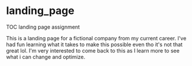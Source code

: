 # landing_page
TOC landing page assignment

This is a landing page for a fictional company from my current career.
I've had fun learning what it takes to make this possible even tho it's not that great lol.
I'm very interested to come back to this as I learn more to see
what i can change and optimize.

